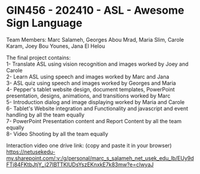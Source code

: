 # GIN456 - 202410 - ASL - Awesome Sign Language
Team Members: Marc Salameh, Georges Abou Mrad, Maria Slim, Carole Karam, Joey Bou Younes, Jana El Helou

The final project contains: <br>
1- Translate ASL using vision recognition and images worked by Joey and Carole <br>
2- Learn ASL using speech and images worked by Marc and Jana <br>
3- ASL quiz using speech and images worked by Georges and Maria <br>
4- Pepper's tablet website design, document templates, PowerPoint presentation, designs, animations, and transitions worked by Marc <br>
5- Introduction dialog and image displaying worked by Maria and Carole <br>
6- Tablet's Website integration and Functionality and javascript and event handling by all the team equally <br>
7- PowerPoint Presentation content and Report Content by all the team equally <br>
8- Video Shooting by all the team equally <br>

Interaction video one drive link: (copy and paste it in your browser) <br>
https://netusekedu-my.sharepoint.com/:v:/g/personal/marc_s_salameh_net_usek_edu_lb/EUy9dFTj84FKtbJtjY_j27IBTTKlUDsYszEKnxkE7k83mw?e=clwyaJ
